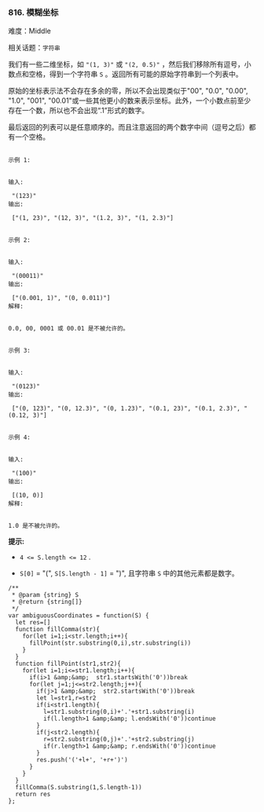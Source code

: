 ### 816. 模糊坐标

难度：Middle

相关话题：`字符串`

我们有一些二维坐标，如 `"(1, 3)"` 或 `"(2, 0.5)"` ，然后我们移除所有逗号，小数点和空格，得到一个字符串 `S` 。返回所有可能的原始字符串到一个列表中。



原始的坐标表示法不会存在多余的零，所以不会出现类似于"00", "0.0", "0.00", "1.0", "001", "00.01"或一些其他更小的数来表示坐标。此外，一个小数点前至少存在一个数，所以也不会出现&ldquo;.1&rdquo;形式的数字。



最后返回的列表可以是任意顺序的。而且注意返回的两个数字中间（逗号之后）都有一个空格。







```

示例 1:


输入:

 "(123)"
输出:

 ["(1, 23)", "(12, 3)", "(1.2, 3)", "(1, 2.3)"]
```


```

示例 2:


输入:

 "(00011)"
输出:

 ["(0.001, 1)", "(0, 0.011)"]
解释:

 
0.0, 00, 0001 或 00.01 是不被允许的。
```


```

示例 3:


输入:

 "(0123)"
输出:

 ["(0, 123)", "(0, 12.3)", "(0, 1.23)", "(0.1, 23)", "(0.1, 2.3)", "(0.12, 3)"]
```


```

示例 4:


输入:

 "(100)"
输出:

 [(10, 0)]
解释:

 
1.0 是不被允许的。
```






**提示:** 




* `4 <= S.length <= 12` .

* `S[0]`  = "(",  `S[S.length - 1]`  = ")", 且字符串 `S` 中的其他元素都是数字。








```
/**
 * @param {string} S
 * @return {string[]}
 */
var ambiguousCoordinates = function(S) {
  let res=[]
  function fillComma(str){
    for(let i=1;i<str.length;i++){
      fillPoint(str.substring(0,i),str.substring(i))
    }
  }
  function fillPoint(str1,str2){
    for(let i=1;i<=str1.length;i++){
      if(i>1 &amp;&amp;  str1.startsWith('0'))break
      for(let j=1;j<=str2.length;j++){
        if(j>1 &amp;&amp;  str2.startsWith('0'))break
        let l=str1,r=str2
        if(i<str1.length){
          l=str1.substring(0,i)+'.'+str1.substring(i)
          if(l.length>1 &amp;&amp; l.endsWith('0'))continue
        }
        if(j<str2.length){
          r=str2.substring(0,j)+'.'+str2.substring(j)
          if(r.length>1 &amp;&amp; r.endsWith('0'))continue
        }
        res.push('('+l+', '+r+')')
      }
    }
  }
  fillComma(S.substring(1,S.length-1))
  return res
};
```

